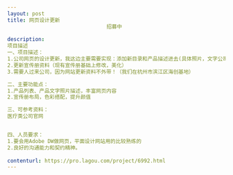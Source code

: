 ```yaml
---                
layout: post       
title: 网页设计更新
                                招募中
           
description: 
项目描述
一、项目描述：
1.公司网页的设计更新，我这边主要需要实现：添加新目录和产品描述进去(具体照片，文字公司都会提供)，主要是完善网站
2.更新宣传册资料（现有宣传册基础上修改，美化）
3.需要人过来公司，因为网站更新资料不外带！（我们在杭州市滨江区海创基地）

二、主要功能点：
1.产品列表、产品文字照片描述，丰富网页内容
2.宣传册布局，色彩搭配，提升颜值

三、可参考资料：
医疗类公司官网


四、人员要求：
1.要会用Adobe DW做网页，平面设计网站用的比较熟练的
2.良好的沟通能力和契约精神。
     
contenturl: https://pro.lagou.com/project/6992.html      
---                 
```

